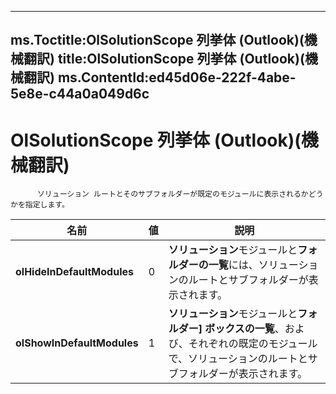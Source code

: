 

---
ms.Toctitle:OlSolutionScope 列挙体 (Outlook)(機械翻訳)
title:OlSolutionScope 列挙体 (Outlook)(機械翻訳)
ms.ContentId:ed45d06e-222f-4abe-5e8e-c44a0a049d6c
---
# OlSolutionScope 列挙体 (Outlook)(機械翻訳)





          ソリューション ルートとそのサブフォルダーが既定のモジュールに表示されるかどうかを指定します。


|**名前**|**値**|**説明**|
|---|---|---|
|**olHideInDefaultModules**|0|**ソリューション**モジュールと**フォルダーの一覧**には、ソリューションのルートとサブフォルダーが表示されます。|
|**olShowInDefaultModules**|1|**ソリューション**モジュールと**フォルダー] ボックスの一覧**、および、それぞれの既定のモジュールで、ソリューションのルートとサブフォルダーが表示されます。|




